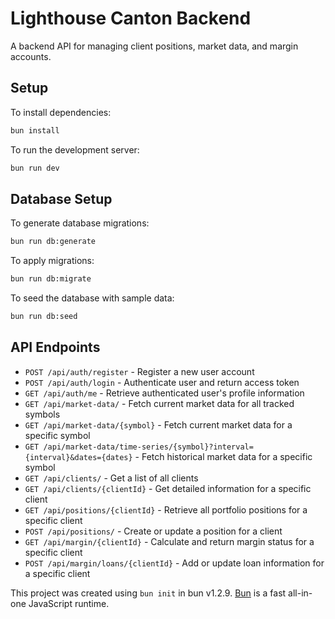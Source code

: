# Lighthouse Canton Backend

A backend API for managing client positions, market data, and margin accounts.

## Setup

To install dependencies:

```bash
bun install
```

To run the development server:

```bash
bun run dev
```

## Database Setup

To generate database migrations:

```bash
bun run db:generate
```

To apply migrations:

```bash
bun run db:migrate
```

To seed the database with sample data:

```bash
bun run db:seed
```

## API Endpoints

- `POST /api/auth/register` - Register a new user account
- `POST /api/auth/login` - Authenticate user and return access token
- `GET /api/auth/me` - Retrieve authenticated user's profile information
- `GET /api/market-data/` - Fetch current market data for all tracked symbols
- `GET /api/market-data/{symbol}` - Fetch current market data for a specific symbol
- `GET /api/market-data/time-series/{symbol}?interval={interval}&dates={dates}` - Fetch historical market data for a specific symbol
- `GET /api/clients/` - Get a list of all clients
- `GET /api/clients/{clientId}` - Get detailed information for a specific client
- `GET /api/positions/{clientId}` - Retrieve all portfolio positions for a specific client
- `POST /api/positions/` - Create or update a position for a client
- `GET /api/margin/{clientId}` - Calculate and return margin status for a specific client
- `POST /api/margin/loans/{clientId}` - Add or update loan information for a specific client

This project was created using `bun init` in bun v1.2.9. [Bun](https://bun.sh) is a fast all-in-one JavaScript runtime.
